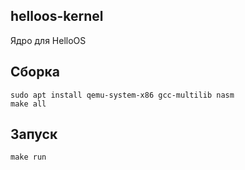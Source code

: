 ## helloos-kernel
Ядро для HelloOS<br>

## Сборка
```
sudo apt install qemu-system-x86 gcc-multilib nasm
make all
````

## Запуск
```
make run
```
